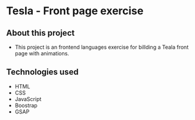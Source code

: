 # Tesla - Front page exercise

## About this project
* This project is an frontend languages exercise for billding a Teala front page with animations.

## Technologies used
* HTML
* CSS
* JavaScript
* Boostrap
* GSAP

